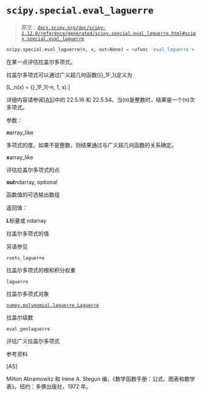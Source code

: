 # `scipy.special.eval_laguerre`

> 原文：[`docs.scipy.org/doc/scipy-1.12.0/reference/generated/scipy.special.eval_laguerre.html#scipy.special.eval_laguerre`](https://docs.scipy.org/doc/scipy-1.12.0/reference/generated/scipy.special.eval_laguerre.html#scipy.special.eval_laguerre)

```py
scipy.special.eval_laguerre(n, x, out=None) = <ufunc 'eval_laguerre'>
```

在某一点评估拉盖尔多项式。

拉盖尔多项式可以通过广义超几何函数\({}_1F_1\)定义为

\[L_n(x) = {}_1F_1(-n, 1, x).\]

详细内容请参阅[[AS]](#r082e9ec2fa29-as)中的 22.5.16 和 22.5.54。当\(n\)是整数时，结果是一个\(n\)次多项式。

参数：

**n**array_like

多项式的度。如果不是整数，则结果通过与广义超几何函数的关系确定。

**x**array_like

评估拉盖尔多项式的点

**out**ndarray, optional

函数值的可选输出数组

返回值：

**L**标量或 ndarray

拉盖尔多项式的值

另请参见

`roots_laguerre`

拉盖尔多项式的根和积分权重

`laguerre`

拉盖尔多项式对象

[`numpy.polynomial.laguerre.Laguerre`](https://numpy.org/devdocs/reference/generated/numpy.polynomial.laguerre.Laguerre.html#numpy.polynomial.laguerre.Laguerre "(在 NumPy v2.0.dev0 中)")

拉盖尔级数

`eval_genlaguerre`

评估广义拉盖尔多项式

参考资料

[AS]

Milton Abramowitz 和 Irene A. Stegun 编，《数学函数手册：公式、图表和数学表》。纽约：多佛出版社，1972 年。
